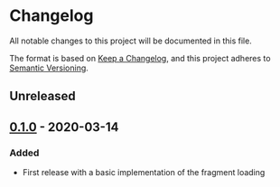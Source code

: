 # Changelog
All notable changes to this project will be documented in this file.

The format is based on [Keep a Changelog](https://keepachangelog.com/en/1.0.0/),
and this project adheres to [Semantic Versioning](https://semver.org/spec/v2.0.0.html).

## Unreleased

## [0.1.0] - 2020-03-14
### Added
- First release with a basic implementation of the fragment loading

[Unreleased]: https://github.com/sinexist/dynql/compare/v0.1.0...HEAD
[0.1.0]: https://github.com/sinexist/dynql/releases/tag/v0.1.0
